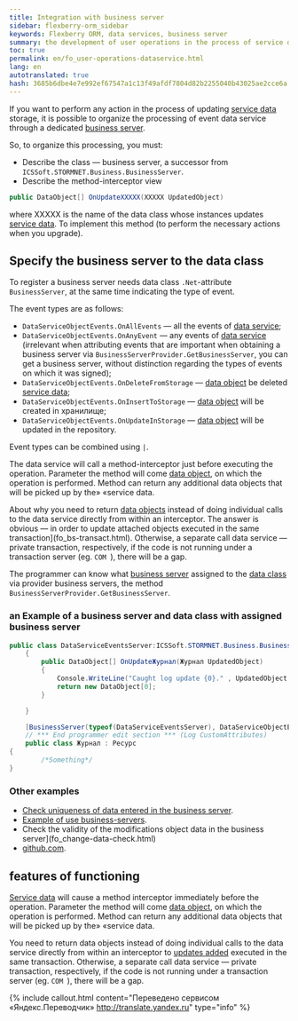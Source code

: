 ```yaml
--- 
title: Integration with business server 
sidebar: flexberry-orm_sidebar 
keywords: Flexberry ORM, data services, business server 
summary: the development of user operations in the process of service data 
toc: true 
permalink: en/fo_user-operations-dataservice.html 
lang: en 
autotranslated: true 
hash: 3685b6dbe4e7e992ef67547a1c13f49afdf7804d82b2255040b43025ae2cce6a 
--- 
```


If you want to perform any action in the process of updating [service data](fo_data-service.html) storage, it is possible to organize the processing of event data service through a dedicated [business server](fo_bs-wrapper.html). 

So, to organize this processing, you must: 

* Describe the class — business server, a successor from `ICSSoft.STORMNET.Business.BusinessServer`. 
* Describe the method-interceptor view 

```csharp
public DataObject[] OnUpdateXXXXX(XXXXX UpdatedObject)
``` 

where XXXXX is the name of the data class whose instances updates [service data](fo_data-service.html). To implement this method (to perform the necessary actions when you upgrade). 

## Specify the business server to the data class 

To register a business server needs data class `.Net`-attribute `BusinessServer`, at the same time indicating the type of event. 

The event types are as follows: 

* `DataServiceObjectEvents.OnAllEvents` — all the events of [data service](fo_data-service.html); 
* `DataServiceObjectEvents.OnAnyEvent` — any events of [data service](fo_data-service.html) (irrelevant when attributing events that are important when obtaining a business server via `BusinessServerProvider.GetBusinessServer`, you can get a business server, without distinction regarding the types of events on which it was signed); 
* `DataServiceObjectEvents.OnDeleteFromStorage` — [data object](fo_data-object.html) be deleted [service data](fo_data-service.html); 
* `DataServiceObjectEvents.OnInsertToStorage` — [data object](fo_data-object.html) will be created in хранилище; 
* `DataServiceObjectEvents.OnUpdateInStorage` — [data object](fo_data-object.html) will be updated in the repository. 

Event types can be combined using `|`. 

The data service will call a method-interceptor just before executing the operation. Parameter the method will come [data object](fo_data-object.html), on which the operation is performed. Method can return any additional data objects that will be picked up by the» «service data. 

About why you need to return [data objects](fo_data-object.html) instead of doing individual calls to the data service directly from within an interceptor. The answer is obvious — in order to update attached objects executed in the same transaction](fo_bs-transact.html). Otherwise, a separate call data service — private transaction, respectively, if the code is not running under a transaction server (eg. `COM `), there will be a gap. 

The programmer can know what [business server](fo_bs-wrapper.html) assigned to the [data class](fo_data-object.html) via provider business servers, the method `BusinessServerProvider.GetBusinessServer`. 

### an Example of a business server and data class with assigned business server 

```csharp
public class DataServiceEventsServer:ICSSoft.STORMNET.Business.BusinessServer
	{
		public DataObject[] OnUpdateЖурнал(Журнал UpdatedObject)
		{
			Console.WriteLine("Caught log update {0}." , UpdatedObject.Наименование);
			return new DataObject[0];
		}

	}

	[BusinessServer(typeof(DataServiceEventsServer), DataServiceObjectEvents.OnInsertToStorage)]
    // *** End programmer edit section *** (Log CustomAttributes) 
    public class Журнал : Ресурс
{
		/*Something*/
}
``` 

### Other examples 

* [Check uniqueness of data entered in the business server](fo_unique-data-check.html). 
* [Example of use business-servers](fo_bs-example.html). 
* Check the validity of the modifications object data in the business server](fo_change-data-check.html) 
* [github.com](https://github.com/Flexberry/FlexberryORM-DemoApp/blob/master/FlexberryORM/CDLIB/BusinessServers/CDLibBS.cs). 

## features of functioning 

[Service data](fo_data-service.html) will cause a method interceptor immediately before the operation. Parameter the method will come [data object](fo_data-object.html), on which the operation is performed. Method can return any additional data objects that will be picked up by the» «service data. 

You need to return data objects instead of doing individual calls to the data service directly from within an interceptor to [updates added](fo_bs-transact.html) executed in the same transaction. Otherwise, a separate call data service — private transaction, respectively, if the code is not running under a transaction server (eg. `COM `), there will be a gap. 



{% include callout.html content="Переведено сервисом «Яндекс.Переводчик» <http://translate.yandex.ru>" type="info" %}